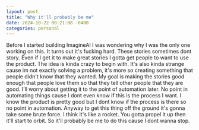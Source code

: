 ```yaml
---
layout: post
title: "Why it'll probably be me"
date: 2024-10-22 00:21:08 -0400
categories: personal
---
```

Before I started building ImagineAI I was wondering why I was the only one working on this. It turns out it's fucking hard. These stories sometimes dont story. Even if I get it to make great stories I gotta get people to want to use the product. The idea is kinda crazy to begin with. It's also kinda strange cause im not exactly solving a problem, it's more so creating something that people didn't know that they wanted. My goal is making the stories good enough that people love them so that they tell other people that they are good. I'll worry about getting it to the point of automation later. No point in automating things cause I dont even know if this is the process I want. I know the product is pretty good but I dont know if the process is there so no point in automation. Anyway to get this thing off the ground it's gonna take some brute force. I think it's like a rocket. You gotta propel it up then it'll start to orbit. So it'll probably be me to do this cause I dont wanna stop.

